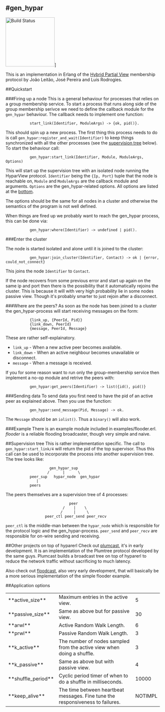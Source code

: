 #gen_hypar
---------
[<img src="http://quickcheck-ci.com/p/gburd/gen_hypar.png" alt="Build Status" width="160px">](http://quickcheck-ci.com/p/gburd/gen_hypar)</img>]

This is an implementation in Erlang of the [Hybrid Partial View][] membership protocol by João Leitão, José Pereira and Luís Rodrogies.

[Hybrid Partial View]: http://docs.di.fc.ul.pt/jspui/bitstream/10455/2981/1/07-13.pdf

##Quickstart

###Firing up a node
This is a general behaviour for processes that relies on a group membership service. To start a process that runs along side of the group membership serivce we need to define the callback module for  the ``gen_hypar`` behaviour. The callback needs to implement one function:
               
               start_link(Identifier, ModuleArgs) -> {ok, pid()}.

This should spin up a new process. The first thing this process needs to do is call ``gen_hypar:register_and_wait(Identifier)`` to keep things synchronized with all the other processes (see the [supervision tree](#supervision-tree) below). To start the behaviour call:
               
               gen_hypar:start_link(Identifier, Module, ModuleArgs, Options)

This will start up the supervision tree with an isolated node running the HyparView protocol. ``Identifier`` being the ``{Ip, Port}`` tuple that the node is reachable on, ``Module`` and ``ModuleArgs`` are the callback module and arguments. ``Options`` are the gen_hypar-related options. All options are listed at the [bottom](#application-options).

The options should be the same for all nodes in a cluster and otherwise the semantics of the program is not well defined.

When things are fired up we probably want to reach the gen_hypar process, this can be done via:
               
               gen_hypar:where(Identifier) -> undefined | pid().

###Enter the cluster

The node is started isolated and alone until it is joined to the cluster:

               gen_hypar:join_cluster(Identifier, Contact) -> ok | {error, could_not_connect}
               
This joins the node ``Identifier`` to ``Contact``.

If the node recovers from some previous error and start up again on the same ip and port then there is the possibility that it automatically rejoins the cluster. This is because it will with very high probability lie in some nodes passive view. Though it's probably smarter to just rejoin after a disconnect.

###Where are the peers?
As soon as the node has been joined to a cluster the gen_hypar-process will start receiving messages on the form:
               
               {link_up, {PeerId, Pid}}
               {link_down, PeerId}
               {message, PeerId, Message}

These are rather self-explainatory. 
* ``link_up`` - When a new active peer becomes available.
* ``link_down`` - When an active neighbour becomes unavailable or disconnect.
* ``message`` - When a message is received.

If you for some reason want to run only the group-membership service then implement a no-op module and retrive the peers with:
               
               gen_hypar:get_peers(Identifier) -> list({id(), pid()}

###Sending data
To send data you first need to have the pid of an active peer as explained above. Then you use the function:
               
               gen_hypar:send_message(Pid, Message) -> ok.

The `Message` should be an ``iolist()``. Thus a ``binary()`` will also work.

###Example
There is an example module included in examples/flooder.erl. *flooder* is a reliable flooding broadcaster, though very simple and naive. 

##Supervision tree
This is rather implementation specific. The call to ``gen_hypar:start_link/4`` will return the pid of the top supervisor. Thus this call can be used to incorporate the process into another supervision tree. The tree looks like:

                        gen_hypar_sup
                       /      |      \ 
               peer_sup   hypar_node  gen_hypar
                  |
               peers

The peers themselves are a supervision tree of 4 processes:

                                 peer
                              /    |    \
                             /     |     \
                      peer_ctl peer_send peer_recv

``peer_ctl`` is the middle-man between the ``hypar_node`` which is responsible for the protocol logic and the gen_hypar-process. ``peer_send`` and ``peer_recv`` are responsible for on-wire sending and receiving.

##Other projects on top of hyparerl
Check out [plumcast][], it's in early development. It is an implementation of the Plumtree protocol developed by the same guys. Plumcast builds a broadcast tree on top of hyparerl to reduce the network traffic without sacrificing to much latency.

Also check out [floodcast][], also very early development, that will basically be a more serious implementation of the simple flooder example.

[plumcast]: emfa/plumcast
[floodcast]: emfa/floodcast

##Application options
<table>
 <tr><td> **active_size**    </td><td> Maximum entries in the active view.</td><td>5</td></tr>
 <tr><td> **passive_size**   </td><td> Same as above but for passive view.</td><td>30</td></tr>
 <tr><td> **arwl**           </td><td> Active Random Walk Length.</td><td>6</td></tr>
 <tr><td> **prwl**           </td><td> Passive Random Walk Length.</td><td>3</td></tr>
 <tr><td> **k_active**       </td><td> The number of nodes sampled from the active view when doing a shuffle.</td><td>3</td</tr>
 <tr><td> **k_passive**      </td><td> Same as above but with passive view.</td><td>4</td></tr>
 <tr><td> **shuffle_period** </td><td> Cyclic period timer of when to do a shuffle in milliseconds.</td><td>10000</td></tr>
 <tr><td> **keep_alive**     </td><td> The time between heartbeat messages. Fine tune the responsiveness to failures.</td><td>NOTIMPL</td></tr>
